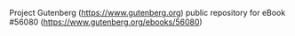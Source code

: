 Project Gutenberg (https://www.gutenberg.org) public repository for
eBook #56080 (https://www.gutenberg.org/ebooks/56080)
